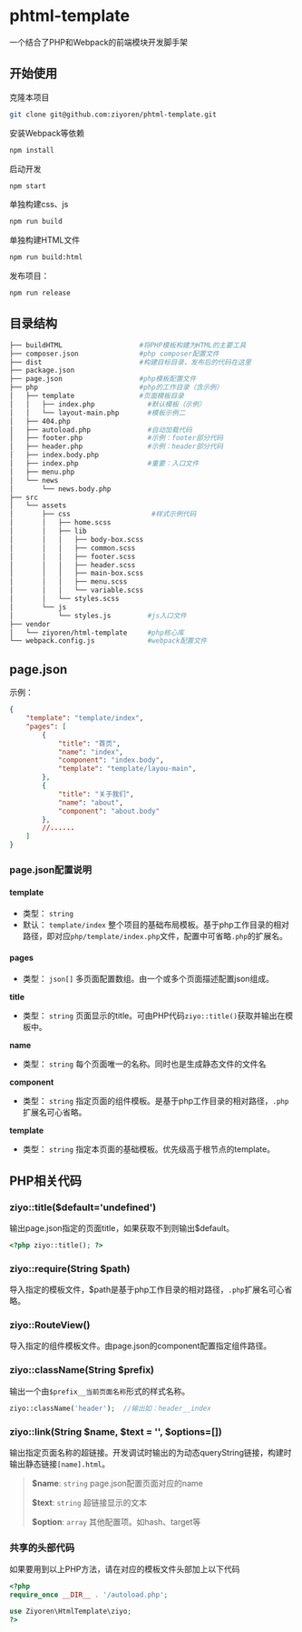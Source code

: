 # phtml-template

一个结合了PHP和Webpack的前端模块开发脚手架

## 开始使用
克隆本项目
```sh
git clone git@github.com:ziyoren/phtml-template.git
```

安装Webpack等依赖
```sh
npm install
```

启动开发
```sh
npm start
```
单独构建css、js
```sh
npm run build
```
单独构建HTML文件
```sh
npm run build:html
```
发布项目：
```sh
npm run release
```

## 目录结构
```sh
├── buildHTML                   #将PHP模板构建为HTML的主要工具
├── composer.json               #php composer配置文件
├── dist                        #构建目标目录，发布后的代码在这里
├── package.json
├── page.json                   #php模板配置文件
├── php                         #php的工作目录（含示例）
│   ├── template                #页面模板目录
│   │   ├── index.php             #默认模板（示例）
│   │   └── layout-main.php       #模板示例二
│   ├── 404.php                   
│   ├── autoload.php              #自动加载代码
│   ├── footer.php                #示例：footer部分代码
│   ├── header.php                #示例：header部分代码
│   ├── index.body.php
│   ├── index.php                 #重要：入口文件
│   ├── menu.php
│   └── news
│       └── news.body.php
├── src
│   └── assets
│       ├── css                    #样式示例代码
│       │   ├── home.scss
│       │   ├── lib
│       │   │   ├── body-box.scss
│       │   │   ├── common.scss
│       │   │   ├── footer.scss
│       │   │   ├── header.scss
│       │   │   ├── main-box.scss
│       │   │   ├── menu.scss
│       │   │   └── variable.scss
│       │   └── styles.scss
│       └── js
│           └── styles.js         #js入口文件
├── vendor
│   └── ziyoren/html-template     #php核心库                  
└── webpack.config.js             #webpack配置文件
```

## page.json

示例：
```json
{
    "template": "template/index", 
    "pages": [
        {
            "title": "首页",
            "name": "index",
            "component": "index.body",
            "template": "template/layou-main",
        },
        {
            "title": "关于我们",
            "name": "about",
            "component": "about.body"
        },
        //......
    ]
}
```

### page.json配置说明
#### template
* 类型： `string`
* 默认： `template/index`
整个项目的基础布局模板。基于php工作目录的相对路径，即对应`php/template/index.php`文件，配置中可省略`.php`的扩展名。

#### pages
* 类型： `json[]`
多页面配置数组。由一个或多个页面描述配置json组成。

**title**
* 类型： `string`
页面显示的title。可由PHP代码`ziyo::title()`获取并输出在模板中。

**name**
* 类型： `string`
每个页面唯一的名称。同时也是生成静态文件的文件名

**component**
* 类型： `string`
指定页面的组件模板。是基于php工作目录的相对路径，`.php`扩展名可心省略。

**template**
* 类型： `string`
指定本页面的基础模板。优先级高于根节点的template。

## PHP相关代码

### ziyo::title($default='undefined')
输出page.json指定的页面title，如果获取不到则输出$default。
```php
<?php ziyo::title(); ?>
```

### ziyo::require(String $path)
导入指定的模板文件，$path是基于php工作目录的相对路径，`.php`扩展名可心省略。

### ziyo::RouteView()
导入指定的组件模板文件。由page.json的component配置指定组件路径。

### ziyo::className(String $prefix)
输出一个由`$prefix__当前页面名称`形式的样式名称。
```php
ziyo::className('header');  //输出如：header__index  
```

### ziyo::link(String $name, $text = '', $options=[])
输出指定页面名称的超链接。开发调试时输出的为动态queryString链接，构建时输出静态链接`[name].html`。
> **$name**: `string` page.json配置页面对应的name
>
> **$text**: `string` 超链接显示的文本
>
> **$option**: `array` 其他配置项。如hash、target等

### 共享的头部代码
如果要用到以上PHP方法，请在对应的模板文件头部加上以下代码
```php
<?php
require_once __DIR__ . '/autoload.php';

use Ziyoren\HtmlTemplate\ziyo;
?>
```